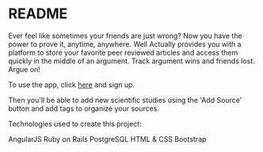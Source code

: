 # README

Ever feel like sometimes your friends are just wrong? Now you have the power to prove it, anytime, anywhere. Well Actually provides you with a platform to store your favorite peer reviewed articles and access them quickly in the middle of an argument. Track argument wins and friends lost. Argue on!

To use the app, click [here](well-actually.herokuapp.com) and sign up.

Then you'll be able to add new scientific studies using the 'Add Source' button and add tags to organize your sources.

Technologies used to create this project:

AngularJS
Ruby on Rails
PostgreSQL
HTML & CSS
Bootstrap
